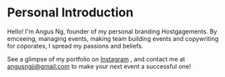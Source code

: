 # Personal Introduction

Hello! I'm Angus Ng, founder of my personal branding Hostgagements. By emceeing, managing events, making team building events and copywriting for coporates, I spread my passions and beliefs.

See a glimpse of my portfolio on [Instagram](https://www.instagram.com/angushostgagements/) , and contact me at angusngjj@gmail.com to make your next event a successful one!

